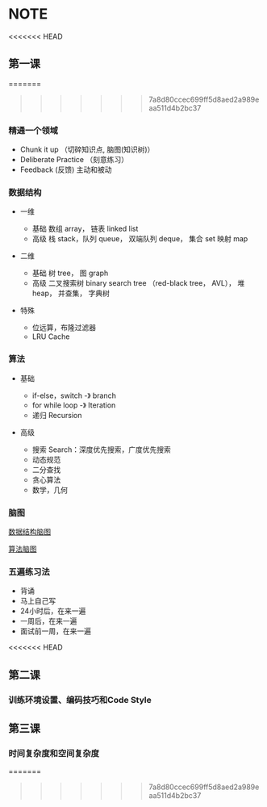 # NOTE

<<<<<<< HEAD
## 第一课

=======
>>>>>>> 7a8d80ccec699ff5d8aed2a989eaa511d4b2bc37
### 精通一个领域

- Chunk it up （切碎知识点, 脑图(知识树)）
- Deliberate Practice （刻意练习）
- Feedback (反馈) 主动和被动

### 数据结构

- 一维
  - 基础 数组 array， 链表 linked list
  - 高级 栈 stack，队列 queue， 双端队列 deque， 集合 set 映射 map

- 二维
  - 基础 树 tree， 图 graph
  - 高级 二叉搜索树 binary search tree （red-black  tree， AVL）， 堆 heap， 并查集， 字典树 

- 特殊
  - 位远算，布隆过滤器
  - LRU Cache

### 算法

- 基础
  - if-else，switch -》 branch
  - for while loop -》 Iteration
  - 递归 Recursion

- 高级
  - 搜索 Search：深度优先搜索，广度优先搜索
  - 动态规范
  - 二分查找
  - 贪心算法
  - 数学，几何


### 脑图
[数据结构脑图](https://naotu.baidu.com/file/b832f043e2ead159d584cca4efb19703?token=7a6a56eb2630548c)

[算法脑图](https://naotu.baidu.com/file/0a53d3a5343bd86375f348b2831d3610?token=5ab1de1c90d5f3ec)

### 五遍练习法

- 背诵
- 马上自己写
- 24小时后，在来一遍
- 一周后，在来一遍
- 面试前一周，在来一遍

<<<<<<< HEAD
## 第二课

### 训练环境设置、编码技巧和Code Style

## 第三课

### 时间复杂度和空间复杂度

=======
>>>>>>> 7a8d80ccec699ff5d8aed2a989eaa511d4b2bc37




